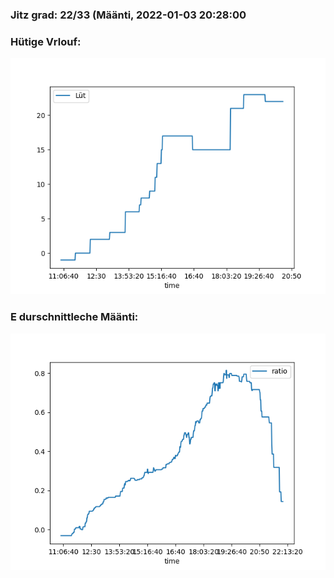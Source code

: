 ### Jitz grad: 22/33 (Määnti, 2022-01-03 20:28:00

### Hütige Vrlouf:
![Graph](Today.png)

### E durschnittleche Määnti:
![Graph](Määnti.png)